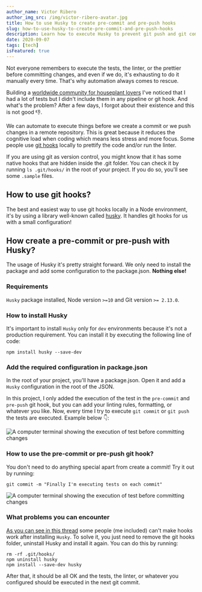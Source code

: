 ```yaml
---
author_name: Victor Ribero
author_img_src: /img/victor-ribero-avatar.jpg
title: How to use Husky to create pre-commit and pre-push hooks
slug: how-to-use-husky-to-create-pre-commit-and-pre-push-hooks
description: Learn how to execute Husky to prevent git push and git commit to execute your tests, linting, formatting or whatever you want.
date: 2020-09-07
tags: [tech]
isFeatured: true
---
```


Not everyone remembers to execute the tests, the linter, or the prettier before committing changes, and even if we do, it's exhausting to do it manually every time. That's why automation always comes to rescue.

Building a [worldwide community for houseplant lovers](https://chooseyourplant.com?ref=devictoribero) I've noticed that I had a lot of tests but I didn't include them in any pipeline or git hook. And what's the problem? After a few days, I forgot about their existence and this is not good 👎.

We can automate to execute things before we create a commit or we push changes in a remote repository. This is great because it reduces the cognitive load when coding which means less stress and more focus. Some people use [git hooks](https://www.atlassian.com/git/tutorials/git-hooks) locally to prettify the code and/or run the linter.

If you are using git as version control, you might know that it has some native hooks that are hidden inside the .git folder. You can check it by running `ls .git/hooks/` in the root of your project. If you do so, you'll see some `.sample` files.

## How to use git hooks?

The best and easiest way to use git hooks locally in a Node environment, it's by using a library well-known called [husky](https://github.com/typicode/husky). It handles git hooks for us with a small configuration!

## How create a pre-commit or pre-push with Husky?

The usage of Husky it's pretty straight forward. We only need to install the package and add some configuration to the package.json. **Nothing else!**

### Requirements

`Husky` package installed, Node version `>=10` and Git version `>= 2.13.0`.


### How to install Husky

It's important to install `Husky` only for `dev` environments because it's not a production requirement. You can install it by executing the following line of code:

`npm install husky --save-dev`

### Add the required configuration in package.json

In the root of your project, you'll have a package.json. Open it and add a `Husky` configuration in the root of the JSON.

In this project, I only added the execution of the test in the `pre-commit` and `pre-push` git hook, but you can add your linting rules, formatting, or whatever you like. Now, every time I try to execute `git commit` or `git push` the tests are executed. Example below 👇:

![A computer terminal showing the execution of test before committing changes](/img/blog/how-to-use-husky-to-create-pre-commit-and-pre-push-hooks/how-to-use-husky-to-create-pre-commit-and-pre-push-hooks-1.png)

### How to use the pre-commit or pre-push git hook?

You don't need to do anything special apart from create a commit! Try it out by running:

`git commit -m "Finally I'm executing tests on each commit"`

![A computer terminal showing the execution of test before committing changes](/img/blog/how-to-use-husky-to-create-pre-commit-and-pre-push-hooks/how-to-use-husky-to-create-pre-commit-and-pre-push-hooks-2.gif)

### What problems you can encounter

[As you can see in this thread](https://github.com/typicode/husky/issues/445) some people (me included) can't make hooks work after installing `Husky`. To solve it, you just need to remove the git hooks folder, uninstall Husky and install it again. You can do this by running:

```
rm -rf .git/hooks/
npm uninstall husky
npm install --save-dev husky
```

After that, it should be all OK and the tests, the linter, or whatever you configured should be executed in the next git commit.
